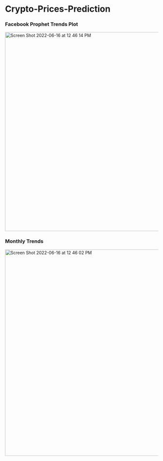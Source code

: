 # Crypto-Prices-Prediction
### Facebook Prophet Trends Plot
<img width="652" alt="Screen Shot 2022-06-16 at 12 46 14 PM" src="https://user-images.githubusercontent.com/61966991/175004233-49094042-8018-4027-8245-77eb92f92a18.png">


### Monthly Trends

<img width="676" alt="Screen Shot 2022-06-16 at 12 46 02 PM" src="https://user-images.githubusercontent.com/61966991/175004717-cd330d07-0b0f-4ad6-a137-286b0d2b8a52.png">
